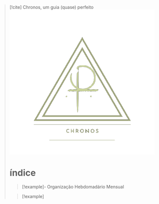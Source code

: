 > [!cite] Chronos, um guia (quase) perfeito
> ![image](.attachments/7ee7c58d19704922bce0028dfe22ad94d047d53c.png) 
> # índice
>  > [!example]- Organização
> > Hebdomadário
>  > Mensual
>  
>  > [!example]